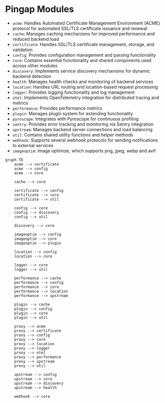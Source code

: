 # Pingap Modules 

- `acme`: Handles Automated Certificate Management Environment (ACME) protocol for automated SSL/TLS certificate issuance and renewal
- `cache`: Manages caching mechanisms for improved performance and reduced backend load
- `certificate`: Handles SSL/TLS certificate management, storage, and validation
- `config`: Provides configuration management and parsing functionality
- `core`: Contains essential functionality and shared components used across other modules
- `discovery`: Implements service discovery mechanisms for dynamic backend detection
- `health`: Manages health checks and monitoring of backend services
- `location`: Handles URL routing and location-based request processing
- `logger`: Provides logging functionality and log management
- `otel`: Implements OpenTelemetry integration for distributed tracing and metrics
- `performance`: Provides performance metrics 
- `plugin`: Manages plugin system for extending functionality
- `pyroscope`: Integrates with Pyroscope for continuous profiling
- `sentry`: Provides error tracking and monitoring via Sentry integration
- `upstream`: Manages backend server connections and load balancing
- `util`: Contains shared utility functions and helper methods
- `webhook`: Supports several webhook protocols for sending notifications to external services
- `imageoptim`: Image optimize, which supports png, jpeg, webp and avif

```mermaid
graph TD
    acme --> certificate
    acme --> config
    acme --> core

    cache --> core

    certificate --> config
    certificate --> core
    certificate --> util

    config --> core
    config --> discovery
    config --> util

    discovery --> core

    imageoptim --> config
    imageoptim --> core
    imageoptim --> plugin

    location --> config
    location --> core

    logger --> core
    logger --> util

    performance --> cache
    performance --> config
    performance --> core
    performance --> location
    performance --> upstream

    plugin --> cache
    plugin --> config
    plugin --> core
    plugin --> util

    proxy --> acme
    proxy --> certificate
    proxy --> config
    proxy --> core
    proxy --> location
    proxy --> logger
    proxy --> otel
    proxy --> performance
    proxy --> upstream
    proxy --> util

    upstream --> config
    upstream --> core
    upstream --> discovery
    upstream --> health

    webhook --> core
```

